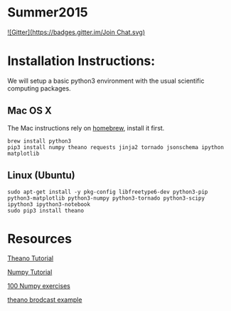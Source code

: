 Summer2015
==========

[![Gitter](https://badges.gitter.im/Join Chat.svg)](https://gitter.im/rainbee2214/Summer2015?utm_source=badge&utm_medium=badge&utm_campaign=pr-badge&utm_content=badge)

# Installation Instructions:
We will setup a basic python3 environment with the usual scientific computing packages.


## Mac OS X
The Mac instructions rely on [homebrew](http://brew.sh), install it first.

```
brew install python3
pip3 install numpy theano requests jinja2 tornado jsonschema ipython matplotlib
```


## Linux (Ubuntu)
```
sudo apt-get install -y pkg-config libfreetype6-dev python3-pip python3-matplotlib python3-numpy python3-tornado python3-scipy ipython3 ipython3-notebook
sudo pip3 install theano
```


# Resources

[Theano Tutorial](http://deeplearning.net/software/theano/tutorial/)

[Numpy Tutorial](http://wiki.scipy.org/Tentative_NumPy_Tutorial)

[100 Numpy exercises](https://github.com/rougier/numpy-100)

[theano brodcast example](http://deeplearning.net/software/theano/library/tensor/basic.html#libdoc-tensor-broadcastable)
